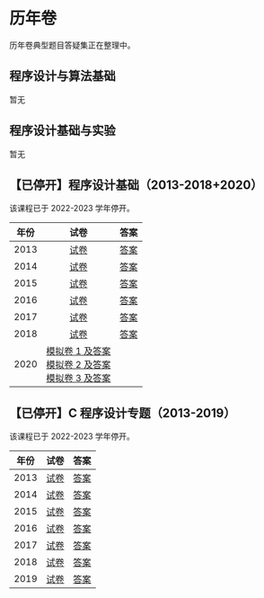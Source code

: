 # 历年卷

历年卷典型题目答疑集正在整理中。

## 程序设计与算法基础

暂无

## 程序设计基础与实验

暂无

## 【已停开】程序设计基础（2013-2018+2020）

该课程已于 2022-2023 学年停开。

| 年份 | 试卷 | 答案 |
| :---: | :---: | :---: |
| 2013 | [试卷](fundamentals_of_programming/fp13test.pdf) | [答案](fundamentals_of_programming/fp13answer.pdf) |
| 2014 | [试卷](fundamentals_of_programming/fp14test.pdf) | [答案](fundamentals_of_programming/fp14answer.pdf) |
| 2015 | [试卷](fundamentals_of_programming/fp15test.pdf) | [答案](fundamentals_of_programming/fp15answer.pdf) |
| 2016 | [试卷](fundamentals_of_programming/fp16test.pdf) | [答案](fundamentals_of_programming/fp16answer.pdf) |
| 2017 | [试卷](fundamentals_of_programming/fp17test.pdf) | [答案](fundamentals_of_programming/fp17answer.pdf) |
| 2018 | [试卷](fundamentals_of_programming/fp18test.pdf) | [答案](fundamentals_of_programming/fp18answer.pdf) |
| 2020 | [模拟卷 1 及答案](fundamentals_of_programming/fp20simulation1.pdf) <br> [模拟卷 2 及答案](fundamentals_of_programming/fp20simulation2.pdf) <br> [模拟卷 3 及答案](fundamentals_of_programming/fp20simulation3.pdf) |  |

## 【已停开】C 程序设计专题（2013-2019）

该课程已于 2022-2023 学年停开。

| 年份 | 试卷 | 答案 |
| :---: | :---: | :---: |
| 2013 | [试卷](lectures_on_c_programming/lcp13test.pdf) | [答案](lectures_on_c_programming/lcp13answer.pdf) |
| 2014 | [试卷](lectures_on_c_programming/lcp14test.pdf) | [答案](lectures_on_c_programming/lcp14answer.pdf) |
| 2015 | [试卷](lectures_on_c_programming/lcp15test.pdf) | [答案](lectures_on_c_programming/lcp15answer.pdf) |
| 2016 | [试卷](lectures_on_c_programming/lcp16test.pdf) | [答案](lectures_on_c_programming/lcp16answer.pdf) |
| 2017 | [试卷](lectures_on_c_programming/lcp17test.pdf) | [答案](lectures_on_c_programming/lcp17answer.pdf) |
| 2018 | [试卷](lectures_on_c_programming/lcp18test.pdf) | [答案](lectures_on_c_programming/lcp18answer.pdf) |
| 2019 | [试卷](lectures_on_c_programming/lcp19test.pdf) | [答案](lectures_on_c_programming/lcp19answer.pdf) |

